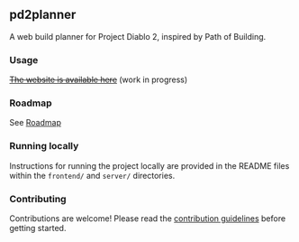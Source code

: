 ## pd2planner

A web build planner for Project Diablo 2, inspired by Path of Building.

### Usage

~~[The website is available here](https://pd2planner.com)~~ (work in progress)

### Roadmap

See [Roadmap](ROADMAP.md)

### Running locally

Instructions for running the project locally are provided in the README files within the `frontend/` and `server/` directories.

### Contributing

Contributions are welcome! Please read the [contribution guidelines](CONTRIBUTING.md) before getting started.
